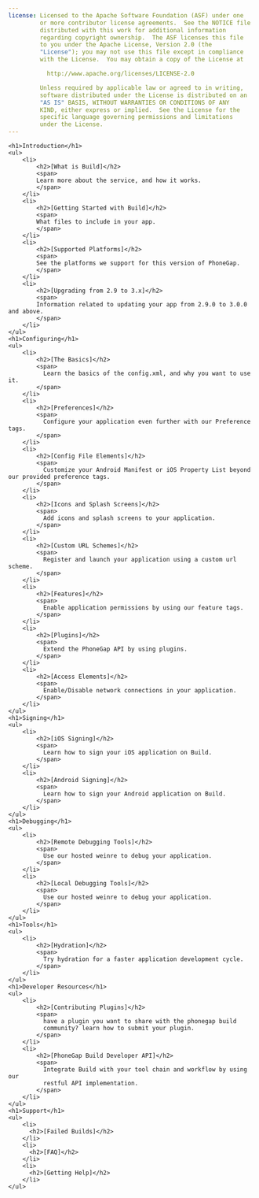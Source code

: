```yaml
---
license: Licensed to the Apache Software Foundation (ASF) under one
         or more contributor license agreements.  See the NOTICE file
         distributed with this work for additional information
         regarding copyright ownership.  The ASF licenses this file
         to you under the Apache License, Version 2.0 (the
         "License"); you may not use this file except in compliance
         with the License.  You may obtain a copy of the License at

           http://www.apache.org/licenses/LICENSE-2.0

         Unless required by applicable law or agreed to in writing,
         software distributed under the License is distributed on an
         "AS IS" BASIS, WITHOUT WARRANTIES OR CONDITIONS OF ANY
         KIND, either express or implied.  See the License for the
         specific language governing permissions and limitations
         under the License.
---
```


<div id="home">

    <h1>Introduction</h1>
    <ul>
        <li>
            <h2>[What is Build]</h2>
            <span>
            Learn more about the service, and how it works.
            </span>
        </li>
        <li>
            <h2>[Getting Started with Build]</h2>
            <span>
            What files to include in your app.
            </span>
        </li>
        <li>
            <h2>[Supported Platforms]</h2>
            <span>
            See the platforms we support for this version of PhoneGap.
            </span>
        </li>
        <li>
            <h2>[Upgrading from 2.9 to 3.x]</h2>
            <span>
            Information related to updating your app from 2.9.0 to 3.0.0 and above.
            </span>
        </li>
    </ul>
    <h1>Configuring</h1>
    <ul>
        <li>
            <h2>[The Basics]</h2>
            <span>
              Learn the basics of the config.xml, and why you want to use it.
            </span>
        </li>
        <li>
            <h2>[Preferences]</h2>
            <span>
              Configure your application even further with our Preference tags.
            </span>
        </li>
        <li>
            <h2>[Config File Elements]</h2>
            <span>
              Customize your Android Manifest or iOS Property List beyond our provided preference tags.
            </span>
        </li>
        <li>
            <h2>[Icons and Splash Screens]</h2>
            <span>
              Add icons and splash screens to your application.
            </span>
        </li>
        <li>
            <h2>[Custom URL Schemes]</h2>
            <span>
              Register and launch your application using a custom url scheme.
            </span>
        </li>
        <li>
            <h2>[Features]</h2>
            <span>
              Enable application permissions by using our feature tags.
            </span>
        </li>
        <li>
            <h2>[Plugins]</h2>
            <span>
              Extend the PhoneGap API by using plugins.
            </span>
        </li>
        <li>
            <h2>[Access Elements]</h2>
            <span>
              Enable/Disable network connections in your application.
            </span>
        </li>
    </ul>
    <h1>Signing</h1>
    <ul>
        <li>
            <h2>[iOS Signing]</h2>
            <span>
              Learn how to sign your iOS application on Build.
            </span>
        </li>
        <li>
            <h2>[Android Signing]</h2>
            <span>
              Learn how to sign your Android application on Build.
            </span>
        </li>
    </ul>
    <h1>Debugging</h1>
    <ul>
        <li>
            <h2>[Remote Debugging Tools]</h2>
            <span>
              Use our hosted weinre to debug your application.
            </span>
        </li>
        <li>
            <h2>[Local Debugging Tools]</h2>
            <span>
              Use our hosted weinre to debug your application.
            </span>
        </li>
    </ul>
    <h1>Tools</h1>
    <ul>
        <li>
            <h2>[Hydration]</h2>
            <span>
              Try hydration for a faster application development cycle.
            </span>
        </li>
    </ul>
    <h1>Developer Resources</h1>
    <ul>
        <li>
            <h2>[Contributing Plugins]</h2>
            <span>
              have a plugin you want to share with the phonegap build
              community? learn how to submit your plugin.
            </span>
        </li>
        <li>
            <h2>[PhoneGap Build Developer API]</h2>
            <span>
              Integrate Build with your tool chain and workflow by using our
              restful API implementation.
            </span>
        </li>
    </ul>
    <h1>Support</h1>
    <ul>
        <li>
          <h2>[Failed Builds]</h2>
        </li>
        <li>
          <h2>[FAQ]</h2>
        </li>
        <li>
          <h2>[Getting Help]</h2>
        </li>
    </ul>
</div>
